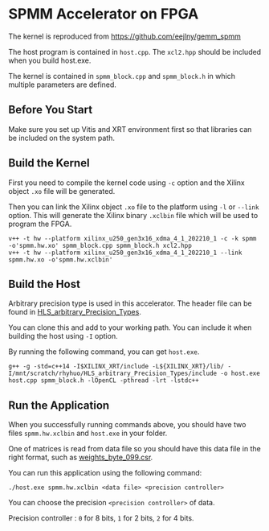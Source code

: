 # SPMM Accelerator on FPGA

The kernel is reproduced from https://github.com/eejlny/gemm_spmm

The host program is contained in `host.cpp`. The `xcl2.hpp` should be included when you build host.exe.

The kernel is contained in `spmm_block.cpp` and `spmm_block.h` in which multiple parameters are defined.

## Before You Start

Make sure you set up Vitis and XRT environment first so that libraries can be included on the system path.

## Build the Kernel

First you need to compile the kernel code using `-c` option and the Xilinx object `.xo` file will be generated.

Then you can link the Xilinx object `.xo` file to the platform using `-l` or `--link` option.
This will generate the Xilinx binary `.xclbin` file which will be used to program the FPGA.

```
v++ -t hw --platform xilinx_u250_gen3x16_xdma_4_1_202210_1 -c -k spmm -o'spmm.hw.xo' spmm_block.cpp spmm_block.h xcl2.hpp
v++ -t hw --platform xilinx_u250_gen3x16_xdma_4_1_202210_1 --link spmm.hw.xo -o'spmm.hw.xclbin'
```

## Build the Host

Arbitrary precision type is used in this accelerator. The header file can be found in [HLS_arbitrary_Precision_Types](https://github.com/Xilinx/HLS_arbitrary_Precision_Types).

You can clone this and add to your working path. You can include it when building the host using `-I` option.

By running the following command, you can get `host.exe`.

```
g++ -g -std=c++14 -I$XILINX_XRT/include -L${XILINX_XRT}/lib/ -I/mnt/scratch/rhyhuo/HLS_arbitrary_Precision_Types/include -o host.exe host.cpp spmm_block.h -lOpenCL -pthread -lrt -lstdc++
```

## Run the Application

When you successfully running commands above, you should have two files `spmm.hw.xclbin` and `host.exe` in your folder.

One of matrices is read from data file so you should have this data file in the right format, such as [weights_byte_099.csr](https://github.com/RhysHuo/spmm_Vitis_Version_HLS/blob/main/weights_byte_099.csr).

You can run this application using the following command:

```
./host.exe spmm.hw.xclbin <data file> <precision controller>
```
You can choose the precision `<precision controller>` of data.

Precision controller : `0` for 8 bits, `1` for 2 bits, `2` for 4 bits.

